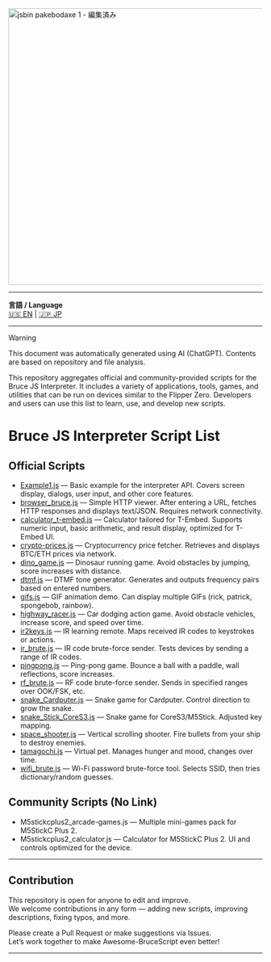 <img width="2827" height="548" alt="jsbin pakebodaxe 1 - 編集済み" src="https://github.com/user-attachments/assets/c087142d-06ea-4829-a812-cd7748c24df6" />

---

**言語 / Language**  
[🇺🇸 EN](https://github.com/img1982-nano/Awesome-BruceScript/blob/main/README.md) | [🇯🇵 JP](https://github.com/img1982-nano/Awesome-BruceScript/blob/main/README_JP.md)

---

> [!WARNING]
> This document was automatically generated using AI (ChatGPT). Contents are based on repository and file analysis.

 This repository aggregates official and community-provided scripts for the Bruce JS Interpreter.
 It includes a variety of applications, tools, games, and utilities that can be run on devices similar to the Flipper Zero.
 Developers and users can use this list to learn, use, and develop new scripts.


# Bruce JS Interpreter Script List
## Official Scripts
- [Example1.js](https://github.com/pr3y/Bruce/tree/main/sd_files/interpreter/Example1.js) — Basic example for the interpreter API. Covers screen display, dialogs, user input, and other core features.
- [browser_bruce.js](https://github.com/pr3y/Bruce/tree/main/sd_files/interpreter/browser_bruce.js) — Simple HTTP viewer. After entering a URL, fetches HTTP responses and displays text/JSON. Requires network connectivity.
- [calculator_t-embed.js](https://github.com/pr3y/Bruce/tree/main/sd_files/interpreter/calculator_t-embed.js) — Calculator tailored for T-Embed. Supports numeric input, basic arithmetic, and result display, optimized for T-Embed UI.
- [crypto-prices.js](https://github.com/pr3y/Bruce/tree/main/sd_files/interpreter/crypto-prices.js) — Cryptocurrency price fetcher. Retrieves and displays BTC/ETH prices via network.
- [dino_game.js](https://github.com/pr3y/Bruce/tree/main/sd_files/interpreter/dino_game.js) — Dinosaur running game. Avoid obstacles by jumping, score increases with distance.
- [dtmf.js](https://github.com/pr3y/Bruce/tree/main/sd_files/interpreter/dtmf.js) — DTMF tone generator. Generates and outputs frequency pairs based on entered numbers.
- [gifs.js](https://github.com/pr3y/Bruce/tree/main/sd_files/interpreter/gifs.js) — GIF animation demo. Can display multiple GIFs (rick, patrick, spongebob, rainbow).
- [highway_racer.js](https://github.com/pr3y/Bruce/tree/main/sd_files/interpreter/highway_racer.js) — Car dodging action game. Avoid obstacle vehicles, increase score, and speed over time.
- [ir2keys.js](https://github.com/pr3y/Bruce/tree/main/sd_files/interpreter/ir2keys.js) — IR learning remote. Maps received IR codes to keystrokes or actions.
- [ir_brute.js](https://github.com/pr3y/Bruce/tree/main/sd_files/interpreter/ir_brute.js) — IR code brute-force sender. Tests devices by sending a range of IR codes.
- [pingpong.js](https://github.com/pr3y/Bruce/tree/main/sd_files/interpreter/pingpong.js) — Ping-pong game. Bounce a ball with a paddle, wall reflections, score increases.
- [rf_brute.js](https://github.com/pr3y/Bruce/tree/main/sd_files/interpreter/rf_brute.js) — RF code brute-force sender. Sends in specified ranges over OOK/FSK, etc.
- [snake_Cardputer.js](https://github.com/pr3y/Bruce/tree/main/sd_files/interpreter/snake_Cardputer.js) — Snake game for Cardputer. Control direction to grow the snake.
- [snake_Stick_CoreS3.js](https://github.com/pr3y/Bruce/tree/main/sd_files/interpreter/snake_Stick_CoreS3.js) — Snake game for CoreS3/M5Stick. Adjusted key mapping.
- [space_shooter.js](https://github.com/pr3y/Bruce/tree/main/sd_files/interpreter/space_shooter.js) — Vertical scrolling shooter. Fire bullets from your ship to destroy enemies.
- [tamagochi.js](https://github.com/pr3y/Bruce/tree/main/sd_files/interpreter/tamagochi.js) — Virtual pet. Manages hunger and mood, changes over time.
- [wifi_brute.js](https://github.com/pr3y/Bruce/tree/main/sd_files/interpreter/wifi_brute.js) — Wi-Fi password brute-force tool. Selects SSID, then tries dictionary/random guesses.

## Community Scripts (No Link)
- M5stickcplus2_arcade-games.js — Multiple mini-games pack for M5StickC Plus 2.
- M5stickcplus2_calculator.js — Calculator for M5StickC Plus 2. UI and controls optimized for the device.
---

## Contribution

This repository is open for anyone to edit and improve.  
We welcome contributions in any form — adding new scripts, improving descriptions, fixing typos, and more.  

Please create a Pull Request or make suggestions via Issues.  
Let’s work together to make Awesome-BruceScript even better!

---
